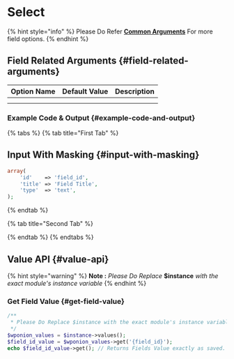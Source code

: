 # Select

{% hint style="info" %}
Please Do Refer [**Common Arguments**](https://wponion.gitbook.io/docs/fields) For more field options.
{% endhint %}

## Field Related Arguments {#field-related-arguments}

| **Option Name** | **Default Value** | **Description** |
| --- | --- | --- |
|  |  |  |
|  |  |  |

### Example Code & Output {#example-code-and-output}

{% tabs %}
{% tab title="First Tab" %}
## Input With Masking {#input-with-masking}

```php
array(
    'id'    => 'field_id',
    'title' => 'Field Title',
    'type'  => 'text',
);
```
{% endtab %}

{% tab title="Second Tab" %}

{% endtab %}
{% endtabs %}

## Value API {#value-api}

{% hint style="warning" %}
**Note :** _Please Do Replace_ **$instance** _with the exact module's instance variable_
{% endhint %}

### Get Field Value {#get-field-value}

```php
/**
 * Please Do Replace $instance with the exact module's instance variable
 */
$wponion_values = $instance->values();
$field_id_value = $wponion_values->get('{field_id}');
echo $field_id_value->get(); // Returns Fields Value exactly as saved.
```

